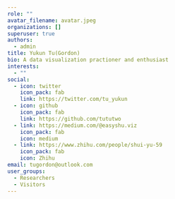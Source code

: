 ```yaml
---
role: ""
avatar_filename: avatar.jpeg
organizations: []
superuser: true
authors:
  - admin
title: Yukun Tu(Gordon)
bio: A data visualization practioner and enthusiast
interests:
  - ""
social:
  - icon: twitter
    icon_pack: fab
    link: https://twitter.com/tu_yukun
  - icon: github
    icon_pack: fab
    link: https://github.com/tututwo
  - link: https://medium.com/@easyshu.viz
    icon_pack: fab
    icon: medium
  - link: https://www.zhihu.com/people/shui-yu-59
    icon_pack: fab
    icon: Zhihu
email: tugordon@outlook.com
user_groups:
  - Researchers
  - Visitors
---
```


